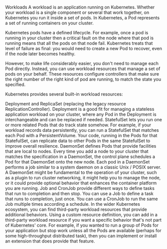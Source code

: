 Workloads
A workload is an application running on Kubernetes. Whether your workload is a single component or several that work together, on Kubernetes you run it inside a set of pods. In Kubernetes, a Pod represents a set of running containers on your cluster.

Kubernetes pods have a defined lifecycle. For example, once a pod is running in your cluster then a critical fault on the node where that pod is running means that all the pods on that node fail. Kubernetes treats that level of failure as final: you would need to create a new Pod to recover, even if the node later becomes healthy.

However, to make life considerably easier, you don't need to manage each Pod directly. Instead, you can use workload resources that manage a set of pods on your behalf. These resources configure controllers that make sure the right number of the right kind of pod are running, to match the state you specified.

Kubernetes provides several built-in workload resources:

Deployment and ReplicaSet (replacing the legacy resource ReplicationController). Deployment is a good fit for managing a stateless application workload on your cluster, where any Pod in the Deployment is interchangeable and can be replaced if needed.
StatefulSet lets you run one or more related Pods that do track state somehow. For example, if your workload records data persistently, you can run a StatefulSet that matches each Pod with a PersistentVolume. Your code, running in the Pods for that StatefulSet, can replicate data to other Pods in the same StatefulSet to improve overall resilience.
DaemonSet defines Pods that provide facilities that are local to nodes. Every time you add a node to your cluster that matches the specification in a DaemonSet, the control plane schedules a Pod for that DaemonSet onto the new node. Each pod in a DaemonSet performs a job similar to a system daemon on a classic Unix / POSIX server. A DaemonSet might be fundamental to the operation of your cluster, such as a plugin to run cluster networking, it might help you to manage the node, or it could provide optional behavior that enhances the container platform you are running.
Job and CronJob provide different ways to define tasks that run to completion and then stop. You can use a Job to define a task that runs to completion, just once. You can use a CronJob to run the same Job multiple times according a schedule.
In the wider Kubernetes ecosystem, you can find third-party workload resources that provide additional behaviors. Using a custom resource definition, you can add in a third-party workload resource if you want a specific behavior that's not part of Kubernetes' core. For example, if you wanted to run a group of Pods for your application but stop work unless all the Pods are available (perhaps for some high-throughput distributed task), then you can implement or install an extension that does provide that feature.
